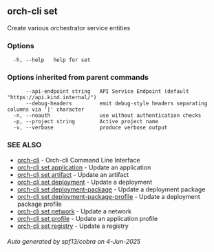 ## orch-cli set

Create various orchestrator service entities

### Options

```
  -h, --help   help for set
```

### Options inherited from parent commands

```
      --api-endpoint string   API Service Endpoint (default "https://api.kind.internal/")
      --debug-headers         emit debug-style headers separating columns via '|' character
  -n, --noauth                use without authentication checks
  -p, --project string        Active project name
  -v, --verbose               produce verbose output
```

### SEE ALSO

* [orch-cli](orch-cli.md)	 - Orch-cli Command Line Interface
* [orch-cli set application](orch-cli_set_application.md)	 - Update an application
* [orch-cli set artifact](orch-cli_set_artifact.md)	 - Update an artifact
* [orch-cli set deployment](orch-cli_set_deployment.md)	 - Update a deployment
* [orch-cli set deployment-package](orch-cli_set_deployment-package.md)	 - Update a deployment package
* [orch-cli set deployment-package-profile](orch-cli_set_deployment-package-profile.md)	 - Update a deployment package profile
* [orch-cli set network](orch-cli_set_network.md)	 - Update a network
* [orch-cli set profile](orch-cli_set_profile.md)	 - Update an application profile
* [orch-cli set registry](orch-cli_set_registry.md)	 - Update a registry

###### Auto generated by spf13/cobra on 4-Jun-2025
